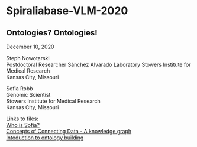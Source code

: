 # Spiraliabase-VLM-2020  

## Ontologies? Ontologies!  

December 10, 2020  

Steph Nowotarski  
Postdoctoral Researcher 
Sánchez Alvarado Laboratory
Stowers Institute for Medical Research  
Kansas City, Missouri  

Sofia Robb  
Genomic Scientist  
Stowers Institute for Medical Research  
Kansas City, Missouri  


Links to files:  
[Who is Sofia?](introToOntologyBuilding.md)  
[Concepts of Connecting Data - A knowledge graph]()  
[Intoduction to ontology building](sofiarobb-intro.pdf)  



